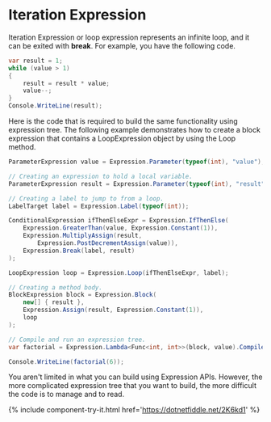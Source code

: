 # Iteration Expression 

Iteration Expression or loop expression represents an infinite loop, and it can be exited with **break**. For example, you have the following code.

```csharp
var result = 1;
while (value > 1)
{
    result = result * value;
    value--;
}
Console.WriteLine(result);
```

Here is the code that is required to build the same functionality using expression tree. The following example demonstrates how to create a block expression that contains a LoopExpression object by using the Loop method.

```csharp
ParameterExpression value = Expression.Parameter(typeof(int), "value");

// Creating an expression to hold a local variable. 
ParameterExpression result = Expression.Parameter(typeof(int), "result");

// Creating a label to jump to from a loop.
LabelTarget label = Expression.Label(typeof(int));

ConditionalExpression ifThenElseExpr = Expression.IfThenElse(
    Expression.GreaterThan(value, Expression.Constant(1)),
    Expression.MultiplyAssign(result,
        Expression.PostDecrementAssign(value)),
    Expression.Break(label, result)
);

LoopExpression loop = Expression.Loop(ifThenElseExpr, label);

// Creating a method body.
BlockExpression block = Expression.Block(
    new[] { result },
    Expression.Assign(result, Expression.Constant(1)),
    loop
);

// Compile and run an expression tree.
var factorial = Expression.Lambda<Func<int, int>>(block, value).Compile();

Console.WriteLine(factorial(6));
```

You aren't limited in what you can build using Expression APIs. However, the more complicated expression tree that you want to build, the more difficult the code is to manage and to read.

{% include component-try-it.html href='https://dotnetfiddle.net/2K6kd1' %}